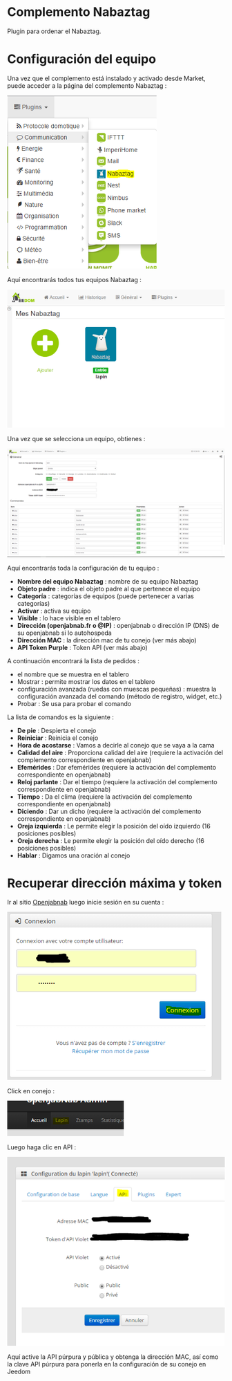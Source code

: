 # Complemento Nabaztag

Plugin para ordenar el Nabaztag.

# Configuración del equipo 

Una vez que el complemento está instalado y activado desde Market, puede acceder a la página del complemento Nabaztag :

![nabaztag1](../images/nabaztag1.png)

Aquí encontrarás todos tus equipos Nabaztag :

![nabaztag2](../images/nabaztag2.png)

Una vez que se selecciona un equipo, obtienes :

![nabaztag3](../images/nabaztag3.png)

Aquí encontrarás toda la configuración de tu equipo :

-   **Nombre del equipo Nabaztag** : nombre de su equipo Nabaztag
-   **Objeto padre** : indica el objeto padre al que pertenece el equipo
-   **Categoría** : categorías de equipos (puede pertenecer a varias categorías)
-   **Activar** : activa su equipo
-   **Visible** : lo hace visible en el tablero
-   **Dirección (openjabnab.fr o @IP)** : openjabnab o dirección IP (DNS) de su openjabnab si lo autohospeda
-   **Dirección MAC** : la dirección mac de tu conejo (ver más abajo)
-   **API Token Purple** : Token API (ver más abajo)

A continuación encontrará la lista de pedidos :

-   el nombre que se muestra en el tablero
-   Mostrar : permite mostrar los datos en el tablero
-   configuración avanzada (ruedas con muescas pequeñas) : muestra la configuración avanzada del comando (método de registro, widget, etc.)
-   Probar : Se usa para probar el comando

La lista de comandos es la siguiente :

-   **De pie** : Despierta el conejo
-   **Reiniciar** : Reinicia el conejo
-   **Hora de acostarse** : Vamos a decirle al conejo que se vaya a la cama
-   **Calidad del aire** : Proporciona calidad del aire (requiere la activación del complemento correspondiente en openjabnab)
-   **Efemérides** : Dar efemérides (requiere la activación del complemento correspondiente en openjabnab)
-   **Reloj parlante** : Dar el tiempo (requiere la activación del complemento correspondiente en openjabnab)
-   **Tiempo** : Da el clima (requiere la activación del complemento correspondiente en openjabnab)
-   **Diciendo** : Dar un dicho (requiere la activación del complemento correspondiente en openjabnab)
-   **Oreja izquierda** : Le permite elegir la posición del oído izquierdo (16 posiciones posibles)
-   **Oreja derecha** : Le permite elegir la posición del oído derecho (16 posiciones posibles)
-   **Hablar** : Digamos una oración al conejo

# Recuperar dirección máxima y token 

Ir al sitio [Openjabnab](http://openjabnab.fr/ojn_admin/index.php) luego inicie sesión en su cuenta :

![nabaztag4](../images/nabaztag4.png)

Click en conejo :

![nabaztag5](../images/nabaztag5.png)

Luego haga clic en API :

![nabaztag6](../images/nabaztag6.png)

Aquí active la API púrpura y pública y obtenga la dirección MAC, así como la clave API púrpura para ponerla en la configuración de su conejo en Jeedom
